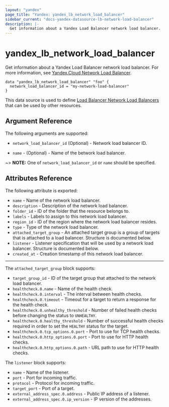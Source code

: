 ```yaml
---
layout: "yandex"
page_title: "Yandex: yandex_lb_network_load_balancer"
sidebar_current: "docs-yandex-datasource-lb-network-load-balancer"
description: |-
  Get information about a Yandex Load Balancer network load balancer.
---
```


# yandex\_lb\_network\_load\_balancer

Get information about a Yandex Load Balancer network load balancer. For more information, see
[Yandex.Cloud Network Load Balancer](https://cloud.yandex.com/docs/load-balancer/concepts/).

```hcl
data "yandex_lb_network_load_balancer" "foo" {
  network_load_balancer_id = "my-network-load-balancer"
}
```

This data source is used to define [Load Balancer Network Load Balancers] that can be used by other resources.

## Argument Reference

The following arguments are supported:

* `network_load_balancer_id` (Optional) - Network load balancer ID.

* `name` - (Optional) - Name of the betwork load balancer.

~> **NOTE:** One of `network_load_balancer_id` or `name` should be specified.

## Attributes Reference

The following attribute is exported:

* `name` - Name of the network load balancer.
* `description` - Description of the network load balancer.
* `folder_id` - ID of the folder that the resource belongs to.
* `labels` - Labels to assign to this network load balancer.
* `region_id` - ID of the region where the network load balancer resides.
* `type` - Type of the network load balancer.
* `attached_target_group` - An attached target group is a group of targets that is attached to a load balancer. Structure is documented below.
* `listener` - Listener specification that will be used by a network load balancer. Structure is documented below.
* `created_at` - Creation timestamp of this network load balancer.

---

The `attached_target_group` block supports:

* `target_group_id` - ID of the target group that attached to the network load balancer.
* `healthcheck.0.name` - Name of the health check.
* `healthcheck.0.interval` - The interval between health checks.
* `healthcheck.0.timeout` - Timeout for a target to return a response for the health check.
* `healthcheck.0.unhealthy_threshold` - Number of failed health checks before changing the status to `UNHEALTHY`.
* `healthcheck.0.healthy_threshold` - Number of successful health checks required in order to set the `HEALTHY` status for the target.
* `healthcheck.0.tcp_options.0.port` - Port to use for TCP health checks.
* `healthcheck.0.http_options.0.port` - Port to use for HTTP health checks.
* `healthcheck.0.http_options.0.path` - URL path to use for HTTP health checks.

The `listener` block supports:

* `name` - Name of the listener.
* `port` - Port for incoming traffic.
* `protocol` - Protocol for incoming traffic.
* `target_port` - Port of a target. 
* `external_address_spec.0.address` - Public IP address of a listener. 
* `external_address_spec.0.ip_version` - IP version of the addresses.

[Load Balancer Network Load Balancers]: https://cloud.yandex.com/docs/load-balancer/concepts/ 
